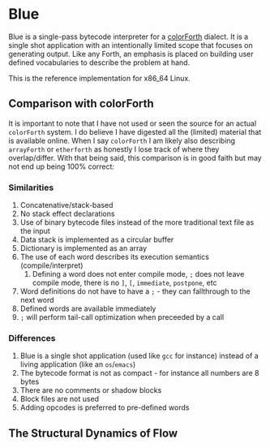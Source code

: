 # Blue

Blue is a single-pass bytecode interpreter for a [colorForth](https://colorforth.github.io/index.html) dialect. It is a single shot application with an intentionally limited scope that focuses on generating output. Like any Forth, an emphasis is placed on building user defined vocabularies to describe the problem at hand.

This is the reference implementation for x86_64 Linux.

## Comparison with colorForth

It is important to note that I have not used or seen the source for an actual `colorForth` system. I do believe I have digested all the (limited) material that is available online. When I say `colorForth` I am likely also describing `arrayForth` or `etherforth` as honestly I lose track of where they overlap/differ. With that being said, this comparison is in good faith but may not end up being 100% correct:

### Similarities

1. Concatenative/stack-based
9. No stack effect declarations
2. Use of binary bytecode files instead of the more traditional text file as the input
3. Data stack is implemented as a circular buffer
4. Dictionary is implemented as an array
5. The use of each word describes its execution semantics (compile/interpret)
   1. Defining a word does not enter compile mode, `;` does not leave compile mode, there is no `]`, `[`, `immediate`, `postpone`, etc
6. Word definitions do not have to have a `;` - they can fallthrough to the next word
7. Defined words are available immediately
8. `;` will perform tail-call optimization when preceeded by a call

### Differences

1. Blue is a single shot application (used like `gcc` for instance) instead of a living application (like an `os`/`emacs`)
3. The bytecode format is not as compact - for instance all numbers are 8 bytes
4. There are no comments or shadow blocks
5. Block files are not used
6. Adding opcodes is preferred to pre-defined words

## The Structural Dynamics of Flow
